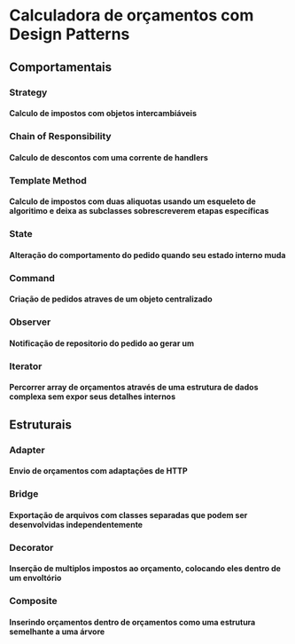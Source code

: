 # Calculadora de orçamentos com Design Patterns

## Comportamentais

### Strategy
#### Calculo de impostos com objetos intercambiáveis

### Chain of Responsibility
#### Calculo de descontos com uma corrente de handlers

### Template Method
#### Calculo de impostos com duas aliquotas usando um esqueleto de algoritimo e deixa as subclasses sobrescreverem etapas específicas

### State
#### Alteração do comportamento do pedido quando seu estado interno muda

### Command
#### Criação de pedidos atraves de um objeto centralizado

### Observer
#### Notificação de repositorio do pedido ao gerar um

### Iterator
#### Percorrer array de orçamentos através de uma estrutura de dados complexa sem expor seus detalhes internos

## Estruturais 

### Adapter
#### Envio de orçamentos com adaptações de HTTP

### Bridge
#### Exportação de arquivos com classes separadas que podem ser desenvolvidas independentemente

### Decorator
#### Inserção de multiplos impostos ao orçamento, colocando eles dentro de um envoltório

### Composite
#### Inserindo orçamentos dentro de orçamentos como uma estrutura semelhante a uma árvore